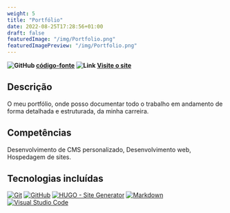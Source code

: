 ```yaml
---
weight: 5
title: "Portfólio"
date: 2022-08-25T17:28:56+01:00
draft: false
featuredImage: "/img/Portfolio.png"
featuredImagePreview: "/img/Portfolio.png"
---
```

**![GitHub](/img/github-icon-2.svg) [código-fonte](https://github.com/Tsarbomba69-com/Portfolio)** **![Link](/img/link.svg) [Visite o site](https://tsarbomba69-com.github.io/Portfolio/)**

## Descrição

O meu portfólio, onde posso documentar todo o trabalho em andamento de forma detalhada e estruturada, da minha carreira.

## Competências

Desenvolvimento de CMS personalizado, Desenvolvimento web, Hospedagem de sites.

## Tecnologias incluídas

[![Git](/img/git-icon.svg)](https://git-scm.com)
[![GitHub](/img/github-icon-1.svg)](https://github.com)
[![HUGO - Site Generator](/img/Logo_of_Hugo_the_static_website_generator.svg)](https://gohugo.io)
[![Markdown](/img/markdown.svg)](https://www.markdownguide.org)
[![Visual Studio Code](/img/visual-studio-code-1.svg)](https://code.visualstudio.com)
